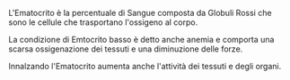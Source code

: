 L'Ematocrito è la percentuale di Sangue composta da Globuli Rossi che sono le cellule che trasportano l'ossigeno al corpo.

La condizione di Emtocrito basso è detto anche anemia e comporta una scarsa ossigenazione dei tessuti e una diminuzione delle forze. 

Innalzando l'Ematocrito aumenta anche l'attività dei tessuti e degli organi.